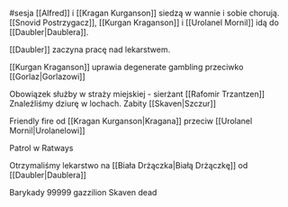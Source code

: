 #sesja
[[Alfred]] i [[Kragan Kurganson]] siedzą w wannie i sobie chorują. [[Snovid Postrzygacz]], [[Kurgan Kraganson]] i [[Urolanel Mornil]] idą do [[Daubler|Daublera]].

[[Daubler]] zaczyna pracę nad lekarstwem.

[[Kurgan Kraganson]] uprawia degenerate gambling przeciwko [[Gorlaz|Gorlazowi]]

Obowiązek służby w straży miejskiej - sierżant [[Rafomir Trzantzen]]
Znaleźliśmy dziurę w lochach. Zabity [[Skaven|Szczur]]

Friendly fire od [[Kragan Kurganson|Kragana]] przeciw [[Urolanel Mornil|Urolanelowi]]

Patrol w Ratways

Otrzymaliśmy lekarstwo na [[Biała Drżączka|Białą Drżączkę]] od [[Daubler|Daublera]]

Barykady 99999 gazzilion Skaven dead

